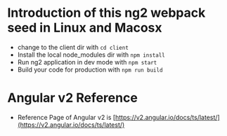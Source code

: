 # Introduction of this ng2 webpack seed in Linux and Macosx
* change to the client dir with `cd client`
* Install the local node_modules dir with `npm install`
* Run ng2 application in dev mode with `npm start`
* Build your code for production with `npm run build`

# Angular v2 Reference
* Reference Page of Angular v2 is [https://v2.angular.io/docs/ts/latest/](https://v2.angular.io/docs/ts/latest/)


